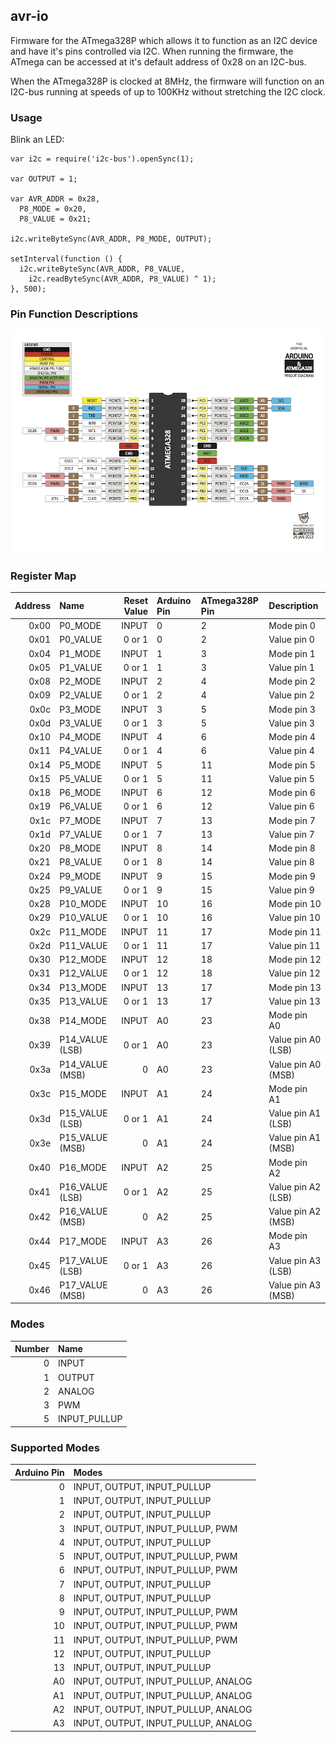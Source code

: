 ## avr-io

Firmware for the ATmega328P which allows it to function as an I2C device and
have it's pins controlled via I2C. When running the firmware, the ATmega can
be accessed at it's default address of 0x28 on an I2C-bus.

When the ATmega328P is clocked at 8MHz, the firmware will function on an
I2C-bus running at speeds of up to 100KHz without stretching the I2C clock.

### Usage

Blink an LED:

```
var i2c = require('i2c-bus').openSync(1);

var OUTPUT = 1;

var AVR_ADDR = 0x28,
  P8_MODE = 0x20,
  P8_VALUE = 0x21;

i2c.writeByteSync(AVR_ADDR, P8_MODE, OUTPUT);

setInterval(function () {
  i2c.writeByteSync(AVR_ADDR, P8_VALUE,
    i2c.readByteSync(AVR_ADDR, P8_VALUE) ^ 1);
}, 500);
```

### Pin Function Descriptions

<img src="https://raw.githubusercontent.com/fivdi/avr-io/master/images/atmega328.png">

### Register Map

Address | Name | Reset Value | Arduino Pin | ATmega328P Pin | Description
---: | :--- | ---: | :--- | :--- | :---
0x00 | P0_MODE | INPUT | 0 | 2 | Mode pin 0
0x01 | P0_VALUE | 0 or 1 | 0 | 2 | Value pin 0
0x04 | P1_MODE | INPUT | 1 | 3 | Mode pin 1
0x05 | P1_VALUE | 0 or 1 | 1 | 3 | Value pin 1
0x08 | P2_MODE | INPUT | 2 | 4 | Mode pin 2
0x09 | P2_VALUE | 0 or 1 | 2 | 4 | Value pin 2
0x0c | P3_MODE | INPUT | 3 | 5 | Mode pin 3
0x0d | P3_VALUE | 0 or 1 | 3 | 5 | Value pin 3
0x10 | P4_MODE | INPUT | 4 | 6 | Mode pin 4
0x11 | P4_VALUE | 0 or 1 | 4 | 6 | Value pin 4
0x14 | P5_MODE | INPUT | 5 | 11 | Mode pin 5
0x15 | P5_VALUE | 0 or 1 | 5 | 11 | Value pin 5
0x18 | P6_MODE | INPUT | 6 | 12 | Mode pin 6
0x19 | P6_VALUE | 0 or 1 | 6 | 12 | Value pin 6
0x1c | P7_MODE | INPUT | 7 | 13 | Mode pin 7
0x1d | P7_VALUE | 0 or 1 | 7 | 13 | Value pin 7
0x20 | P8_MODE | INPUT | 8 | 14 | Mode pin 8
0x21 | P8_VALUE | 0 or 1 | 8 | 14 | Value pin 8
0x24 | P9_MODE | INPUT | 9 | 15 | Mode pin 9
0x25 | P9_VALUE | 0 or 1 | 9 | 15 | Value pin 9
0x28 | P10_MODE | INPUT | 10 | 16 | Mode pin 10
0x29 | P10_VALUE | 0 or 1 | 10 | 16 | Value pin 10
0x2c | P11_MODE | INPUT | 11 | 17 | Mode pin 11
0x2d | P11_VALUE | 0 or 1 | 11 | 17 | Value pin 11
0x30 | P12_MODE | INPUT | 12 | 18 | Mode pin 12
0x31 | P12_VALUE | 0 or 1 | 12 | 18 | Value pin 12
0x34 | P13_MODE | INPUT | 13 | 17 | Mode pin 13
0x35 | P13_VALUE | 0 or 1 | 13 | 17 | Value pin 13
0x38 | P14_MODE | INPUT | A0 | 23 | Mode pin A0
0x39 | P14_VALUE (LSB) | 0 or 1 | A0 | 23 | Value pin A0 (LSB)
0x3a | P14_VALUE (MSB) | 0 | A0 | 23 | Value pin A0 (MSB)
0x3c | P15_MODE | INPUT | A1 | 24 | Mode pin A1
0x3d | P15_VALUE (LSB) | 0 or 1 | A1 | 24 | Value pin A1 (LSB)
0x3e | P15_VALUE (MSB) | 0 | A1 | 24 | Value pin A1 (MSB)
0x40 | P16_MODE | INPUT | A2 | 25 | Mode pin A2
0x41 | P16_VALUE (LSB) | 0 or 1 | A2 | 25 | Value pin A2 (LSB)
0x42 | P16_VALUE (MSB) | 0 | A2 | 25 | Value pin A2 (MSB)
0x44 | P17_MODE | INPUT | A3 | 26 | Mode pin A3
0x45 | P17_VALUE (LSB) | 0 or 1 | A3 | 26 | Value pin A3 (LSB)
0x46 | P17_VALUE (MSB) | 0 | A3 | 26 | Value pin A3 (MSB)

### Modes

Number | Name
---: | :---
0 | INPUT
1 | OUTPUT
2 | ANALOG
3 | PWM
5 | INPUT_PULLUP

### Supported Modes

Arduino Pin | Modes
---: | :---
0 |INPUT, OUTPUT, INPUT_PULLUP
1 | INPUT, OUTPUT, INPUT_PULLUP
2 | INPUT, OUTPUT, INPUT_PULLUP
3 | INPUT, OUTPUT, INPUT_PULLUP, PWM
4 | INPUT, OUTPUT, INPUT_PULLUP
5 | INPUT, OUTPUT, INPUT_PULLUP, PWM
6 | INPUT, OUTPUT, INPUT_PULLUP, PWM
7 | INPUT, OUTPUT, INPUT_PULLUP
8 | INPUT, OUTPUT, INPUT_PULLUP
9 | INPUT, OUTPUT, INPUT_PULLUP, PWM
10 | INPUT, OUTPUT, INPUT_PULLUP, PWM
11 | INPUT, OUTPUT, INPUT_PULLUP, PWM
12 | INPUT, OUTPUT, INPUT_PULLUP
13 | INPUT, OUTPUT, INPUT_PULLUP
A0 | INPUT, OUTPUT, INPUT_PULLUP, ANALOG
A1 | INPUT, OUTPUT, INPUT_PULLUP, ANALOG
A2 | INPUT, OUTPUT, INPUT_PULLUP, ANALOG
A3 | INPUT, OUTPUT, INPUT_PULLUP, ANALOG

